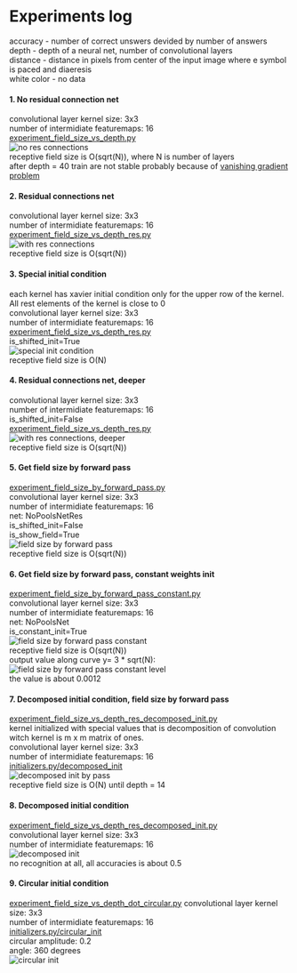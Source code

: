 # Experiments log
accuracy - number of correct unswers devided by number of answers  
depth - depth of a neural net, number of convolutional layers  
distance - distance in pixels from center of the input image where e symbol is paced and diaeresis  
white color - no data  
  
#### 1. No residual connection net  
convolutional layer kernel size: 3x3  
number of intermidiate featuremaps: 16     
[experiment_field_size_vs_depth.py](../../experiments/experiment_field_size_vs_depth.py)    
![no res connections](./field_size_vs_depth_no_res_connections.png)  
receptive field size is O(sqrt(N)), where N is number of layers  
after depth = 40 train are not stable probably because of [vanishing gradient problem](https://en.wikipedia.org/wiki/Vanishing_gradient_problem)  
    
#### 2. Residual connections net
convolutional layer kernel size: 3x3  
number of intermidiate featuremaps: 16     
[experiment_field_size_vs_depth_res.py](../../experiments/experiment_field_size_vs_depth_res.py)    
![with res connections](./field_size_vs_depth_with_res_connections.png)  
receptive field size is O(sqrt(N))  
    
#### 3. Special initial condition
each kernel has xavier initial condition only for the upper row of the kernel. All rest elements of the kernel is close to 0  
convolutional layer kernel size: 3x3  
number of intermidiate featuremaps: 16     
[experiment_field_size_vs_depth_res.py](../../experiments/experiment_field_size_vs_depth_res.py)    
is_shifted_init=True  
![special init condition](./field_size_vs_depth_special_init_condition.png)  
receptive field size is O(N)  
    
#### 4. Residual connections net, deeper
convolutional layer kernel size: 3x3  
number of intermidiate featuremaps: 16  
is_shifted_init=False  
[experiment_field_size_vs_depth_res.py](../../experiments/experiment_field_size_vs_depth_res.py)    
![with res connections, deeper](./field_size_vs_depth_with_res_connections_additional.png)  
receptive field size is O(sqrt(N))  
    
#### 5. Get field size by forward pass
[experiment_field_size_by_forward_pass.py](../../experiments/experiment_field_size_by_forward_pass.py)  
convolutional layer kernel size: 3x3  
number of intermidiate featuremaps: 16  
net: NoPoolsNetRes  
is_shifted_init=False  
is_show_field=True  
![field size by forward pass](./field_size_vs_depth_by_forward_pass.png)  
receptive field size is O(sqrt(N))  
  
#### 6. Get field size by forward pass, constant weights init
[experiment_field_size_by_forward_pass_constant.py](../../experiments/experiment_field_size_by_forward_pass_constant.py)  
convolutional layer kernel size: 3x3  
number of intermidiate featuremaps: 16  
net: NoPoolsNet  
is_constant_init=True   
![field size by forward pass constant](./field_size_vs_depth_by_forward_pass_constant.png)  
receptive field size is O(sqrt(N))  
output value along curve y= 3 * sqrt(N):  
![field size by forward pass constant level](./field_size_vs_depth_by_forward_pass_constant_level.png)  
the value is about 0.0012  
  
#### 7. Decomposed initial condition, field size by forward pass
[experiment_field_size_vs_depth_res_decomposed_init.py](../../experiments/experiment_field_size_vs_depth_res_decomposed_init.py)  
kernel initialized with special values that is decomposition of convolution witch kernel is m x m matrix of ones.     
convolutional layer kernel size: 3x3  
number of intermidiate featuremaps: 16  
[initializers.py/decomposed_init](../../initializers.py#L4)    
![decomposed init by pass](./field_size_vs_depth_by_forward_pass_decomposed_init.png)    
receptive field size is O(N) until depth = 14  
  
#### 8. Decomposed initial condition
[experiment_field_size_vs_depth_res_decomposed_init.py](../../experiments/experiment_field_size_vs_depth_res_decomposed_init.py)  
convolutional layer kernel size: 3x3  
number of intermidiate featuremaps: 16  
![decomposed init](./field_size_vs_depth_decomposed_init.png)  
no recognition at all, all accuracies is about 0.5  
  
#### 9. Circular initial condition
[experiment_field_size_vs_depth_dot_circular.py](../../experiments/experiment_field_size_vs_depth_dot_circular.py)
convolutional layer kernel size: 3x3  
number of intermidiate featuremaps: 16  
[initializers.py/circular_init](../../initializers.py#L51)  
circular amplitude: 0.2  
angle: 360 degrees  
![circular init](./field_size_vs_depth_circular_init_0_2_decemated_less.png)  
  




